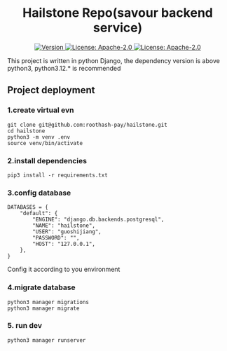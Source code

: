 <!--
parent:
  order: false
-->

<div align="center">
  <h1> Hailstone Repo(savour backend service) </h1>
</div>

<div align="center">
  <a href="https://github.com/SavourDao/hailstone/releases/latest">
    <img alt="Version" src="https://img.shields.io/github/tag/SavourDao/savour-core.svg" />
  </a>
  <a href="https://github.com/SavourDao/hailstone/blob/main/LICENSE">
    <img alt="License: Apache-2.0" src="https://img.shields.io/github/license/SavourDao/savour-core.svg" />
  </a>
   <a href="https://www.python.org/downloads/">
    <img alt="License: Apache-2.0" src="http://img.shields.io/badge/Python3.*-ff3366.svg"/>
  </a>
  
 
</div>

This project is written in python Django, the dependency version is above python3, python3.12.* is recommended

## Project deployment

### 1.create virtual evn
```
git clone git@github.com:roothash-pay/hailstone.git
cd hailstone
python3 -m venv .env
source venv/bin/activate
```

### 2.install dependencies

```
pip3 install -r requirements.txt
```

### 3.config database
```
DATABASES = {
    "default": {
        "ENGINE": "django.db.backends.postgresql",
        "NAME": "hailstone",
        "USER": "guoshijiang",
        "PASSWORD": "",
        "HOST": "127.0.0.1",
    },
}
```
Config it according to you environment

### 4.migrate database

```
python3 manager migrations
python3 manager migrate
```

### 5. run dev
```
python3 manager runserver
```

